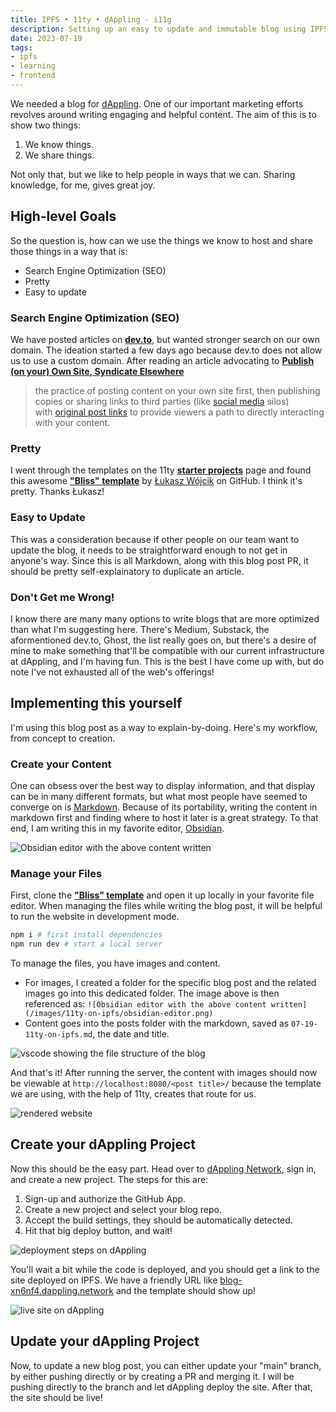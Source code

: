 ```yaml
---
title: IPFS • 11ty • dAppling - i11g
description: Setting up an easy to update and immutable blog using IPFS, dAppling, and 11ty
date: 2023-07-19
tags:
- ipfs
- learning
- frontend
---
```


We needed a blog for [dAppling](https://dappling.network). One of our important marketing efforts revolves around writing engaging and helpful content. The aim of this is to show two things:

1. We know things.
2. We share things.

Not only that, but we like to help people in ways that we can. Sharing knowledge, for me, gives great joy. 

## High-level Goals 

So the question is, how can we use the things we know to host and share those things in a way that is:

- Search Engine Optimization (SEO)
- Pretty
- Easy to update

### Search Engine Optimization (SEO)

We have posted articles on [**dev.to**](https://dev.to/dappling), but wanted stronger search on our own domain. The ideation started a few days ago because dev.to does not allow us to use a custom domain. After reading an article advocating to [**Publish (on your) Own Site, Syndicate Elsewhere**](https://indieweb.org/POSSE)

> the practice of posting content on your own site first, then publishing copies or sharing links to third parties (like [social media](https://indieweb.org/social_media "social media") silos) with [original post links](https://indieweb.org/original_post_link "original post link") to provide viewers a path to directly interacting with your content.

### Pretty
I went through the templates on the 11ty [**starter projects**](https://www.11ty.dev/docs/starter/) page and found this awesome [**"Bliss" template**](https://github.com/lwojcik/eleventy-template-bliss) by [Łukasz Wójcik](https://github.com/lwojcik) on GitHub. I think it's pretty. Thanks Łukasz!

### Easy to Update
This was a consideration because if other people on our team want to update the blog, it needs to be straightforward enough to not get in anyone's way. Since this is all Markdown, along with this blog post PR, it should be pretty self-explainatory to duplicate an article. 

### Don't Get me Wrong!
I know there are many many options to write blogs that are more optimized than what I'm suggesting here. There's Medium, Substack, the aformentioned dev.to, Ghost, the list really goes on, but there's a desire of mine to make something that'll be compatible with our current infrastructure at dAppling, and I'm having fun. This is the best I have come up with, but do note I've not exhausted all of the web's offerings!

## Implementing this yourself
I'm using this blog post as a way to explain-by-doing. Here's my workflow, from concept to creation. 

### Create your Content
One can obsess over the best way to display information, and that display can be in many different formats, but what most people have seemed to converge on is [Markdown](https://www.markdownguide.org/getting-started/). Because of its portability, writing the content in markdown first and finding where to host it later is a great strategy. To that end, I am writing this in my favorite editor, [Obsidian](https://obsidian.md).

![Obsidian editor with the above content written](/images/11ty-on-ipfs/obsidian-editor.png)


### Manage your Files
First, clone the [**"Bliss" template**](https://github.com/lwojcik/eleventy-template-bliss) and open it up locally in your favorite file editor. When managing the files while writing the blog post, it will be helpful to run the website in development mode. 
```bash
npm i # first install dependencies
npm run dev # start a local server
```
To manage the files, you have images and content.
- For images, I created a folder for the specific blog post and the related images go into this dedicated folder. The image above is then referenced as: `![Obsidian editor with the above content written](/images/11ty-on-ipfs/obsidian-editor.png)`
- Content goes into the posts folder with the markdown, saved as `07-19-11ty-on-ipfs.md`, the date and title.

![vscode showing the file structure of the blog](/images/11ty-on-ipfs/file-system.png)

And that's it! After running the server, the content with images should now be viewable at `http://localhost:8080/<post title>/` because the template we are using, with the help of 11ty, creates that route for us.

![rendered website](/images/11ty-on-ipfs/rendered-website.png)

## Create your dAppling Project
Now this should be the easy part. Head over to [dAppling Network](https://dappling.network), sign in, and create a new project. The steps for this are:
1. Sign-up and authorize the GitHub App.
2. Create a new project and select your blog repo.
3. Accept the build settings, they should be automatically detected.
4. Hit that big deploy button, and wait!

![deployment steps on dAppling](/images/11ty-on-ipfs/deploy-project.png)

You'll wait a bit while the code is deployed, and you should get a link to the site deployed on IPFS. We have a friendly URL like [blog-xn6nf4.dappling.network](https://blog-xn6nf4.dappling.network) and the template should show up!

![live site on dAppling](/images/11ty-on-ipfs/deploy-project.png)

## Update your dAppling Project
Now, to update a new blog post, you can either update your "main" branch, by either pushing directly or by creating a PR and merging it. I will be pushing directly to the branch and let dAppling deploy the site. After that, the site should be live!